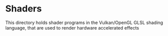 # Shaders

This directory holds shader programs in the Vulkan/OpenGL GLSL shading language, that
are used to render hardware accelerated effects
